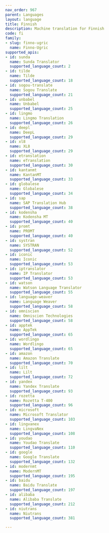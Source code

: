 ```yaml
---
nav_order: 967
parent: Languages
layout: language
title: Finnish
description: Machine translation for Finnish
code: fi
family:
- slug: finno-ugric
  name: Finno-Ugric
supported_apis:
- id: sunda
  name: Sunda Translator
  supported_language_count: 2
- id: tilde
  name: Tilde
  supported_language_count: 18
- id: sogou-translate
  name: Sogou Translate
  supported_language_count: 21
- id: unbabel
  name: Unbabel
  supported_language_count: 25
- id: lingmo
  name: Lingmo Translation
  supported_language_count: 26
- id: deepl
  name: DeepL
  supported_language_count: 29
- id: xl8
  name: XL8
  supported_language_count: 29
- id: etranslation
  name: eTranslation
  supported_language_count: 30
- id: kantanmt
  name: KantanMT
  supported_language_count: 33
- id: globalese
  name: Globalese
  supported_language_count: 34
- id: sap
  name: SAP Translation Hub
  supported_language_count: 38
- id: kodensha
  name: Kodensha MT
  supported_language_count: 40
- id: promt
  name: PROMT
  supported_language_count: 40
- id: systran
  name: SYSTRAN
  supported_language_count: 52
- id: iconic
  name: Iconic
  supported_language_count: 53
- id: iptranslator
  name: IP Translator
  supported_language_count: 53
- id: watson
  name: Watson Language Translator
  supported_language_count: 55
- id: language-weaver
  name: Language Weaver
  supported_language_count: 58
- id: omniscien
  name: Omniscien Technologies
  supported_language_count: 58
- id: apptek
  name: AppTek
  supported_language_count: 65
- id: wordlingo
  name: Wordlingo
  supported_language_count: 65
- id: amazon
  name: Amazon Translate
  supported_language_count: 70
- id: lilt
  name: Lilt
  supported_language_count: 72
- id: yandex
  name: Yandex Translate
  supported_language_count: 93
- id: rozetta
  name: Rozetta T-400
  supported_language_count: 96
- id: microsoft
  name: Microsoft Translator
  supported_language_count: 103
- id: lingvanex
  name: LingvaNex
  supported_language_count: 108
- id: youdao
  name: Youdao Translate
  supported_language_count: 110
- id: google
  name: Google Translate
  supported_language_count: 132
- id: modernmt
  name: ModernMT
  supported_language_count: 195
- id: baidu
  name: Baidu Translate
  supported_language_count: 197
- id: alibaba
  name: Alibaba Translate
  supported_language_count: 212
- id: niutrans
  name: Niutrans
  supported_language_count: 381

---
```


